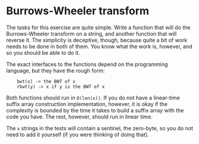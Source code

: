 # Burrows-Wheeler transform

The tasks for this exercise are quite simple. Write a function that will do the Burrows-Wheeler transform on a string, and another function that will reverse it. The simplicity is deceptive, though, because quite a bit of work needs to be done in both of them. You know what the work is, however, and so you should be able to do it.

The exact interfaces to the functions depend on the programming language, but they have the rough form:

```
    bwt(x) -> the BWT of x
    rbwt(y) -> x if y is the BWT of x
```

Both functions should run in `O(len(x))`. If you do not have a linear-time suffix array construction implementation, however, it is okay if the complexity is bounded by the time it takes to build a suffix array with the code you have. The rest, however, should run in linear time.

The `x` strings in the tests will contain a sentinel, the zero-byte, so you do not need to add it yourself (if you were thinking of doing that).

